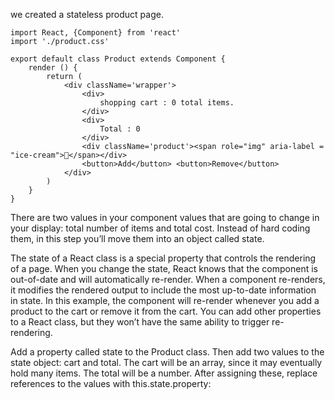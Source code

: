 we created a stateless product page.
```
import React, {Component} from 'react'
import './product.css'

export default class Product extends Component {
    render () {
        return (
            <div className='wrapper'>
                <div>
                    shopping cart : 0 total items.
                </div>
                <div>
                    Total : 0
                </div>
                <div className='product'><span role="img" aria-label = "ice-cream">🍦</span></div>
                <button>Add</button> <button>Remove</button>
            </div>
        )
    }
}
```
There are two values in your component values that are going to change in your display: total number of items and total cost. Instead of hard coding them, in this step you’ll move them into an object called state.

The state of a React class is a special property that controls the rendering of a page. When you change the state, React knows that the component is out-of-date and will automatically re-render. When a component re-renders, it modifies the rendered output to include the most up-to-date information in state. In this example, the component will re-render whenever you add a product to the cart or remove it from the cart. You can add other properties to a React class, but they won’t have the same ability to trigger re-rendering.

Add a property called state to the Product class. Then add two values to the state object: cart and total. The cart will be an array, since it may eventually hold many items. The total will be a number. After assigning these, replace references to the values with this.state.property: